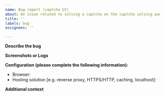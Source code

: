 ```yaml
---
name: Bug report (captcha UI)
about: An issue related to solving a captcha on the captcha solving page
title: ''
labels: bug
assignees: ''

---
```


<!-- Before filing a bug, make sure you're using the latest Docker image, or check the commit history to see if your issue has already been fixed -->

**Describe the bug**
<!-- A clear and concise description of what the bug is. -->

**Screenshots or Logs**
<!-- Add screenshots or logs from the container and your browser's dev tools to help explain your problem. Be sure to remove any usernames, passwords, or URLs that you wouldn't like to share. -->

**Configuration (please complete the following information):**
 - Browser: 
 - Hosting solution [e.g. reverse proxy, HTTPS/HTTP, caching, localhost]: 

**Additional context**
<!-- Add any other context about the problem here. -->
